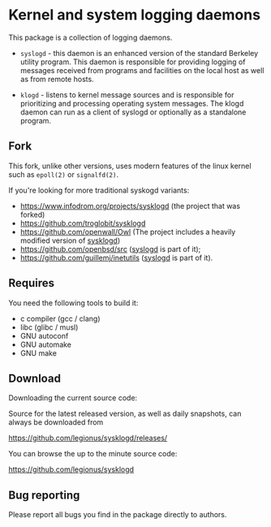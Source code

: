 # Kernel and system logging daemons

This package is a collection of logging daemons.

* `syslogd` - this daemon is an enhanced version of the standard Berkeley
  utility program. This daemon is responsible for providing logging of messages
  received from programs and facilities on the local host as well as from remote
  hosts.

* `klogd` - listens to kernel message sources and is responsible for
  prioritizing and processing operating system messages. The klogd daemon can
  run as a client of syslogd or optionally as a standalone program.

## Fork

This fork, unlike other versions, uses modern features of the linux kernel such
as `epoll(2)` or `signalfd(2)`.

If you're looking for more traditional syskogd variants:

* https://www.infodrom.org/projects/sysklogd (the project that was forked)
* https://github.com/troglobit/sysklogd
* https://github.com/openwall/Owl (The project includes a heavily modified version of [sysklogd](https://github.com/openwall/Owl/tree/main/packages/sysklogd))
* https://github.com/openbsd/src ([syslogd](https://github.com/openbsd/src/blob/master/usr.sbin/syslogd/syslogd.c) is part of it);
* https://github.com/guillemj/inetutils ([syslogd](https://github.com/guillemj/inetutils/blob/master/src/syslogd.c) is part of it).

## Requires

You need the following tools to build it:

* c compiler (gcc / clang)
* libc (glibc / musl)
* GNU autoconf
* GNU automake
* GNU make

## Download

Downloading the current source code:

Source for the latest released version, as well as daily snapshots, can always
be downloaded from

  https://github.com/legionus/sysklogd/releases/

You can browse the up to the minute source code:

  https://github.com/legionus/sysklogd

## Bug reporting

Please report all bugs you find in the package directly to authors.
